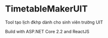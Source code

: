 # TimetableMakerUIT
Tool tạo lịch đkhp dành cho sinh viên trường UIT

Build with ASP.NET Core 2.2 and ReactJS
